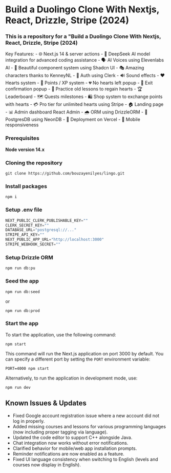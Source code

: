 <h1>Build a Duolingo Clone With Nextjs, React, Drizzle, Stripe (2024)</h1>
<h3>This is a repository for a "Build a Duolingo Clone With Nextjs, React, Drizzle, Stripe (2024)</h3>
Key Features:
- 🌐 Next.js 14 & server actions
- 🧠 DeepSeek AI model integration for advanced coding assistance
- 🗣 AI Voices using Elevenlabs AI
- 🎨 Beautiful component system using Shadcn UI
- 🎭 Amazing characters thanks to KenneyNL
- 🔐 Auth using Clerk
- 🔊 Sound effects
- ❤️ Hearts system
- 🌟 Points / XP system
- 💔 No hearts left popup
- 🚪 Exit confirmation popup
- 🔄 Practice old lessons to regain hearts
- 🏆 Leaderboard
- 🗺 Quests milestones
- 🛍 Shop system to exchange points with hearts
- 💳 Pro tier for unlimited hearts using Stripe
- 🏠 Landing page
- 📊 Admin dashboard React Admin
- 🌧 ORM using DrizzleORM
- 💾 PostgresDB using NeonDB
- 🚀 Deployment on Vercel
- 📱 Mobile responsiveness

### Prerequisites

**Node version 14.x**

### Cloning the repository

```shell
git clone https://github.com/bouzayenilyes/lingo.git
```

### Install packages

```shell
npm i
```

### Setup .env file


```js
NEXT_PUBLIC_CLERK_PUBLISHABLE_KEY=""
CLERK_SECRET_KEY=""
DATABASE_URL="postgresql://..."
STRIPE_API_KEY=""
NEXT_PUBLIC_APP_URL="http://localhost:3000"
STRIPE_WEBHOOK_SECRET=""
```

### Setup Drizzle ORM

```shell
npm run db:pu
```

### Seed the app

```shell
npm run db:seed

```

or

```shell
npm run db:prod

```

### Start the app

To start the application, use the following command:

```shell
npm start
```

This command will run the Next.js application on port 3000 by default. You can specify a different port by setting the `PORT` environment variable:

```shell
PORT=4000 npm start
```

Alternatively, to run the application in development mode, use:

```shell
npm run dev
```

## Known Issues & Updates

- Fixed Google account registration issue where a new account did not log in properly.
- Added missing courses and lessons for various programming languages (now including proper tagging via language).
- Updated the code editor to support C++ alongside Java.
- Chat integration now works without error notifications.
- Clarified behavior for mobile/web app installation prompts.
- Reminder notifications are now enabled as a feature.
- Fixed UI language consistency when switching to English (levels and courses now display in English).